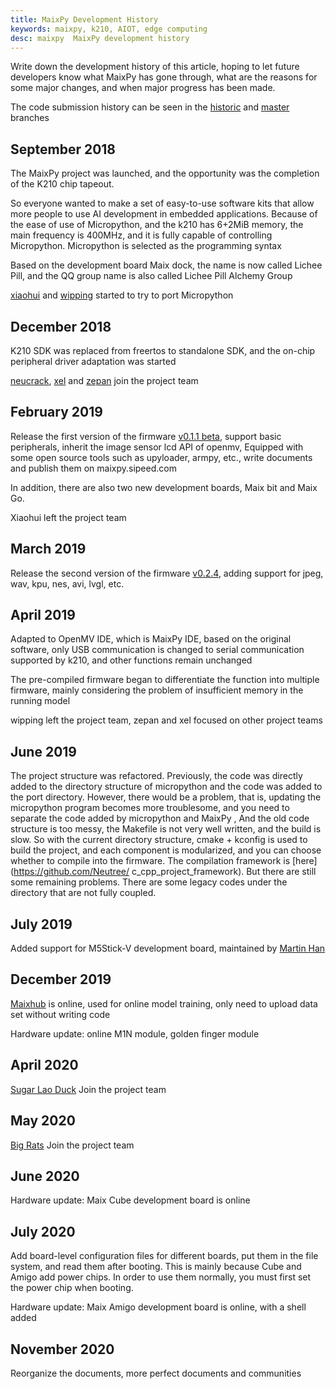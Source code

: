 ```yaml
---
title: MaixPy Development History
keywords: maixpy, k210, AIOT, edge computing
desc: maixpy  MaixPy development history
---
```



Write down the development history of this article, hoping to let future developers know what MaixPy has gone through, what are the reasons for some major changes, and when major progress has been made.


The code submission history can be seen in the [historic](https://github.com/sipeed/MaixPy-v1commits/historic) and [master](https://github.com/sipeed/MaixPy-v1commits/master) branches


## September 2018

The MaixPy project was launched, and the opportunity was the completion of the K210 chip tapeout.

So everyone wanted to make a set of easy-to-use software kits that allow more people to use AI development in embedded applications. Because of the ease of use of Micropython, and the k210 has 6+2MiB memory, the main frequency is 400MHz, and it is fully capable of controlling Micropython. Micropython is selected as the programming syntax

Based on the development board Maix dock, the name is now called Lichee Pill, and the QQ group name is also called Lichee Pill Alchemy Group

[xiaohui](https://github.com/xiaoxiaohuixxh) and [wipping](https://github.com/wipping) started to try to port Micropython

## December 2018

K210 SDK was replaced from freertos to standalone SDK, and the on-chip peripheral driver adaptation was started

[neucrack](https://github.com/neutree), [xel](https://github.com/xelll) and [zepan](https://github.com/Zepan) join the project team


## February 2019

Release the first version of the firmware [v0.1.1 beta](https://github.com/sipeed/MaixPy-v1releases/tag/v0.1.1), support basic peripherals, inherit the image sensor lcd API of openmv, Equipped with some open source tools such as upyloader, armpy, etc., write documents and publish them on maixpy.sipeed.com

In addition, there are also two new development boards, Maix bit and Maix Go.

Xiaohui left the project team

## March 2019

Release the second version of the firmware [v0.2.4](https://github.com/sipeed/MaixPy-v1releases/tag/v0.2.4), adding support for jpeg, wav, kpu, nes, avi, lvgl, etc.


## April 2019

Adapted to OpenMV IDE, which is MaixPy IDE, based on the original software, only USB communication is changed to serial communication supported by k210, and other functions remain unchanged

The pre-compiled firmware began to differentiate the function into multiple firmware, mainly considering the problem of insufficient memory in the running model

wipping left the project team, zepan and xel focused on other project teams


## June 2019


The project structure was refactored. Previously, the code was directly added to the directory structure of micropython and the code was added to the port directory. However, there would be a problem, that is, updating the micropython program becomes more troublesome, and you need to separate the code added by micropython and MaixPy , And the old code structure is too messy, the Makefile is not very well written, and the build is slow.
So with the current directory structure, cmake + kconfig is used to build the project, and each component is modularized, and you can choose whether to compile into the firmware. The compilation framework is [here](https://github.com/Neutree/ c_cpp_project_framework). But there are still some remaining problems. There are some legacy codes under the directory that are not fully coupled.


## July 2019

Added support for M5Stick-V development board, maintained by [Martin Han](https://github.com/MarsTechHAN)


## December 2019

[Maixhub](https://www.maixhub.com) is online, used for online model training, only need to upload data set without writing code

Hardware update: online M1N module, golden finger module

## April 2020

[Sugar Lao Duck](https://github.com/QinYUN575) Join the project team


## May 2020

[Big Rats](https://github.com/junhuanchen) Join the project team

## June 2020

Hardware update: Maix Cube development board is online

## July 2020

Add board-level configuration files for different boards, put them in the file system, and read them after booting. This is mainly because Cube and Amigo add power chips. In order to use them normally, you must first set the power chip when booting.

Hardware update: Maix Amigo development board is online, with a shell added

## November 2020

Reorganize the documents, more perfect documents and communities
